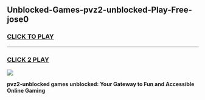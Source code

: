 
## Unblocked-Games-pvz2-unblocked-Play-Free-jose0
<h3>
<a href="https://premium76.site?title=pvz2-unblocked&ref=22A">CLICK TO PLAY</a></h3>
<hr>

<h3>
<a href="https://premium76.site?title=pvz2-unblocked&ref=22A">CLICK 2 PLAY</a>
  
</h3>

<a href="https://premium76.site?title=pvz2-unblocked&ref=22A"><img src="https://clearcache.store/games.png"></a>


**pvz2-unblocked games unblocked: Your Gateway to Fun and Accessible Online Gaming**
